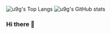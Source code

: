 ![u9g's Top Langs](https://github-readme-stats.vercel.app/api/top-langs/?username=u9g&langs_count=8&theme=tokyonight&hide_border=true)
![u9g's GitHub stats](https://github-readme-stats.vercel.app/api?username=u9g&theme=tokyonight&hide_border=true)

### Hi there 👋
<!--
**u9g/u9g** is a ✨ _special_ ✨ repository because its `README.md` (this file) appears on your GitHub profile.

Here are some ideas to get you started:

- 🔭 I’m currently working on ...
- 🌱 I’m currently learning ...
- 👯 I’m looking to collaborate on ...
- 🤔 I’m looking for help with ...
- 💬 Ask me about ...
- 📫 How to reach me: ...
- 😄 Pronouns: ...
- ⚡ Fun fact: ...
-->
